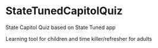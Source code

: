 StateTunedCapitolQuiz
=====================

State Capitol Quiz based on State Tuned app

Learning tool for children and time killer/refresher for adults
